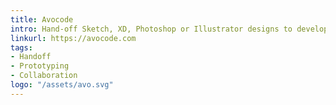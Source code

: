 ```yaml
---
title: Avocode
intro: Hand-off Sketch, XD, Photoshop or Illustrator designs to developers.
linkurl: https://avocode.com
tags:
- Handoff
- Prototyping
- Collaboration
logo: "/assets/avo.svg"
---
```

